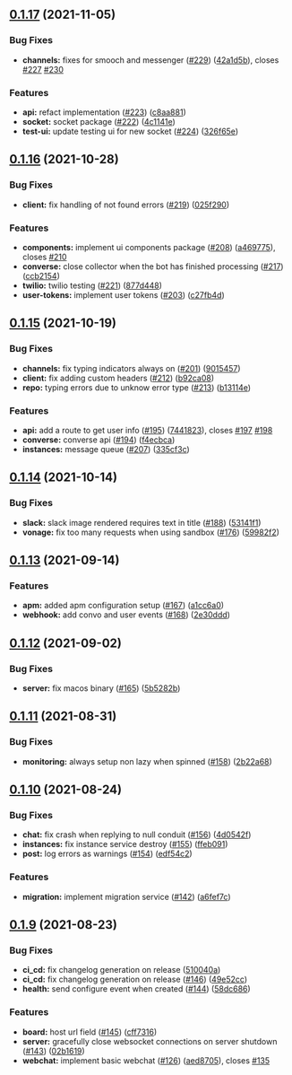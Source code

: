 ## [0.1.17](https://github.com/botpress/messaging/compare/v0.1.16...v0.1.17) (2021-11-05)


### Bug Fixes

* **channels:** fixes for smooch and messenger ([#229](https://github.com/botpress/messaging/issues/229)) ([42a1d5b](https://github.com/botpress/messaging/commit/42a1d5bdceaf5ba6214db438d6a53e284a9862d9)), closes [#227](https://github.com/botpress/messaging/issues/227) [#230](https://github.com/botpress/messaging/issues/230)


### Features

* **api:** refact implementation ([#223](https://github.com/botpress/messaging/issues/223)) ([c8aa881](https://github.com/botpress/messaging/commit/c8aa881a45f754610f628d4d3bee561103138fb9))
* **socket:** socket package ([#222](https://github.com/botpress/messaging/issues/222)) ([4c1141e](https://github.com/botpress/messaging/commit/4c1141e56001b0795988706bd10b8806b3ee54b5))
* **test-ui:** update testing ui for new socket ([#224](https://github.com/botpress/messaging/issues/224)) ([326f65e](https://github.com/botpress/messaging/commit/326f65eed3f45760205557f1564275f61a0d2464))



## [0.1.16](https://github.com/botpress/messaging/compare/v0.1.15...v0.1.16) (2021-10-28)


### Bug Fixes

* **client:** fix handling of not found errors ([#219](https://github.com/botpress/messaging/issues/219)) ([025f290](https://github.com/botpress/messaging/commit/025f290df02d474f41fd99beed0a08fd5255f5e5))


### Features

* **components:** implement ui components package ([#208](https://github.com/botpress/messaging/issues/208)) ([a469775](https://github.com/botpress/messaging/commit/a46977536f48dbf3a8bcfbb5fff911a061caf00b)), closes [#210](https://github.com/botpress/messaging/issues/210)
* **converse:** close collector when the bot has finished processing ([#217](https://github.com/botpress/messaging/issues/217)) ([ccb2154](https://github.com/botpress/messaging/commit/ccb215467d0f2bd074f0f7ec2064064ef35c1484))
* **twilio:** twilio testing ([#221](https://github.com/botpress/messaging/issues/221)) ([877d448](https://github.com/botpress/messaging/commit/877d448e19d182eff7ac51480a049ef70775191a))
* **user-tokens:** implement user tokens ([#203](https://github.com/botpress/messaging/issues/203)) ([c27fb4d](https://github.com/botpress/messaging/commit/c27fb4dce039cf9ee32ccc048d5b68d8d8422712))



## [0.1.15](https://github.com/botpress/messaging/compare/v0.1.14...v0.1.15) (2021-10-19)


### Bug Fixes

* **channels:** fix typing indicators always on ([#201](https://github.com/botpress/messaging/issues/201)) ([9015457](https://github.com/botpress/messaging/commit/901545795897e05775c8efdedd0165841f1f0086))
* **client:** fix adding custom headers ([#212](https://github.com/botpress/messaging/issues/212)) ([b92ca08](https://github.com/botpress/messaging/commit/b92ca08124dd914673f836d0885d39c84615d697))
* **repo:** typing errors due to unknow error type ([#213](https://github.com/botpress/messaging/issues/213)) ([b13114e](https://github.com/botpress/messaging/commit/b13114e352ceff41f02c7aa1ebb15a9ebf2cc34b))


### Features

* **api:** add a route to get user info ([#195](https://github.com/botpress/messaging/issues/195)) ([7441823](https://github.com/botpress/messaging/commit/744182315f44d8211de3ff13654962d3d19a855e)), closes [#197](https://github.com/botpress/messaging/issues/197) [#198](https://github.com/botpress/messaging/issues/198)
* **converse:** converse api ([#194](https://github.com/botpress/messaging/issues/194)) ([f4ecbca](https://github.com/botpress/messaging/commit/f4ecbcac401e985af2a40eb6815721df3b1c2f63))
* **instances:** message queue ([#207](https://github.com/botpress/messaging/issues/207)) ([335cf3c](https://github.com/botpress/messaging/commit/335cf3c32851057c0f07674167e5d73e8f16b1df))



## [0.1.14](https://github.com/botpress/messaging/compare/v0.1.13...v0.1.14) (2021-10-14)


### Bug Fixes

* **slack:** slack image rendered requires text in title ([#188](https://github.com/botpress/messaging/issues/188)) ([53141f1](https://github.com/botpress/messaging/commit/53141f11884db2b6d0cdcb0eafa52d9db8484f26))
* **vonage:** fix too many requests when using sandbox ([#176](https://github.com/botpress/messaging/issues/176)) ([59982f2](https://github.com/botpress/messaging/commit/59982f2e2f5a79a2310dd0db3016bc57a7a3c5b1))



## [0.1.13](https://github.com/botpress/messaging/compare/v0.1.12...v0.1.13) (2021-09-14)


### Features

* **apm:** added apm configuration setup ([#167](https://github.com/botpress/messaging/issues/167)) ([a1cc6a0](https://github.com/botpress/messaging/commit/a1cc6a07eda7be1e9245a53951c61a2e03ed635a))
* **webhook:** add convo and user events ([#168](https://github.com/botpress/messaging/issues/168)) ([2e30ddd](https://github.com/botpress/messaging/commit/2e30ddd60807f61332c1f519e269143fbb1ca18a))



## [0.1.12](https://github.com/botpress/messaging/compare/v0.1.11...v0.1.12) (2021-09-02)


### Bug Fixes

* **server:** fix macos binary ([#165](https://github.com/botpress/messaging/issues/165)) ([5b5282b](https://github.com/botpress/messaging/commit/5b5282b24155ae67b32cf71b7adc76569b56b58a))



## [0.1.11](https://github.com/botpress/messaging/compare/v0.1.10...v0.1.11) (2021-08-31)


### Bug Fixes

* **monitoring:** always setup non lazy when spinned ([#158](https://github.com/botpress/messaging/issues/158)) ([2b22a68](https://github.com/botpress/messaging/commit/2b22a689533032eaf4e9eaa49e6a85e157fcba11))



## [0.1.10](https://github.com/botpress/messaging/compare/v0.1.9...v0.1.10) (2021-08-24)


### Bug Fixes

* **chat:** fix crash when replying to null conduit ([#156](https://github.com/botpress/messaging/issues/156)) ([4d0542f](https://github.com/botpress/messaging/commit/4d0542f04451b1f6ab97fd5f63102f333be34cbb))
* **instances:** fix instance service destroy ([#155](https://github.com/botpress/messaging/issues/155)) ([ffeb091](https://github.com/botpress/messaging/commit/ffeb0916c0ea525c816b993013ca5369a788d906))
* **post:** log errors as warnings ([#154](https://github.com/botpress/messaging/issues/154)) ([edf54c2](https://github.com/botpress/messaging/commit/edf54c2cb77f40de2f03f36e0a32a817a3381237))


### Features

* **migration:** implement migration service ([#142](https://github.com/botpress/messaging/issues/142)) ([a6fef7c](https://github.com/botpress/messaging/commit/a6fef7c14fab8116cc0af0d364843ceceb86f719))



## [0.1.9](https://github.com/botpress/messaging/compare/v0.1.8...v0.1.9) (2021-08-23)


### Bug Fixes

* **ci_cd:** fix changelog generation on release ([510040a](https://github.com/botpress/messaging/commit/510040a87bf41428071b591f69eea25777292464))
* **ci_cd:** fix changelog generation on release ([#146](https://github.com/botpress/messaging/issues/146)) ([49e52cc](https://github.com/botpress/messaging/commit/49e52ccf0624ebffdac712d022ce8561bdeeb3ff))
* **health:** send configure event when created ([#144](https://github.com/botpress/messaging/issues/144)) ([58dc686](https://github.com/botpress/messaging/commit/58dc686348ccb2b888aeb4e75be9534c0f5e6021))


### Features

* **board:** host url field ([#145](https://github.com/botpress/messaging/issues/145)) ([cff7316](https://github.com/botpress/messaging/commit/cff73162b53c3c1ab91e89627e81fb33ec31899a))
* **server:** gracefully close websocket connections on server shutdown ([#143](https://github.com/botpress/messaging/issues/143)) ([02b1619](https://github.com/botpress/messaging/commit/02b16195cf5f3e92560054bce84b7eb051124292))
* **webchat:** implement basic webchat ([#126](https://github.com/botpress/messaging/issues/126)) ([aed8705](https://github.com/botpress/messaging/commit/aed8705c345ed69c5a287a93395daa870966bf8b)), closes [#135](https://github.com/botpress/messaging/issues/135)



